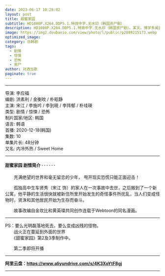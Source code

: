 ```yaml
---
date: 2023-06-17 10:28:02
layout: post
title: 甜蜜家园
subtitle: HD1080P.X264.DDP5.1.特效中字.无水印（韩国丧尸剧）
description: HD1080P.X264.DDP5.1.特效中字.无水印（韩国丧尸剧）。某天，博学多闻且能看透人事物的主角因涉嫌谋杀而被带到警局所展开的故事...
image: https://img2.doubanio.com/view/photo/l/public/p2889215173.webp
optimized_image: 
category: 日韩剧
tags:
  - 剧情
  - 惊悚
  - 恐怖
  - 丧尸
author: 对酒当歌
paginate: true
---
```


---

导演: 李应福  
编剧: 洪素利 / 金衡旼 / 朴昭静  
主演: 宋江 / 李施吟 / 李到晛 / 李阵郁 / 朴珪瑛  
类型: 剧情 / 惊悚 / 恐怖  
制片国家/地区: 韩国  
语言: 韩语  
首播: 2020-12-18(韩国)  
集数: 10  
单集片长: 48分钟  
又名: 内冷外热 / Sweet Home  

---

#### 甜蜜家园 剧情简介 · · · · · ·

　　充满绝望的世界和毫无留恋的少年， 甩开现实恐慌只能正面迎击！

　　孤独高中生车贤秀（宋江 饰）的家人在一次事故中去世，之后搬到了一个新公寓，他平静的生活很快就被新住所里开始发生的奇怪事件所扰乱，当人们变成怪物时，贤洙和其他居民开始为生存而奋斗。

　　故事改编自金坎比和黄英璨共同创作连载于Webtoon的同名漫画。

---
PS：要么光明磊落地死去，要么变成凶残的怪物。  
　　战火正在蔓延到外面的世界  
　　《甜蜜家园》第2及3季制作中。  

　　第二季即将开播  

---

**阿里云盘：<https://www.aliyundrive.com/s/4K3XoYtF8gj>**

---
